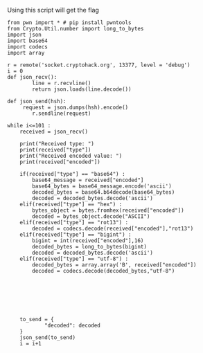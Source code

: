 Using this script will get the flag

	from pwn import * # pip install pwntools
	from Crypto.Util.number import long_to_bytes
	import json
	import base64
	import codecs
	import array

	r = remote('socket.cryptohack.org', 13377, level = 'debug')
	i = 0
	def json_recv():
    		line = r.recvline()
    		return json.loads(line.decode())

	def json_send(hsh):
   		 request = json.dumps(hsh).encode()
    		r.sendline(request)

	while i<=101 :
		received = json_recv()

		print("Received type: ")
		print(received["type"])
		print("Received encoded value: ")
		print(received["encoded"])

		if(received["type"] == "base64") :
			base64_message = received["encoded"]
			base64_bytes = base64_message.encode('ascii')
			decoded_bytes = base64.b64decode(base64_bytes)
			decoded = decoded_bytes.decode('ascii')
		elif(received["type"] == "hex") :
			bytes_object = bytes.fromhex(received["encoded"])
			decoded = bytes_object.decode("ASCII")
		elif(received["type"] == "rot13") :
			decoded = codecs.decode(received["encoded"],"rot13")
		elif(received["type"] == "bigint") :
			bigint = int(received["encoded"],16)
			decoded_bytes = long_to_bytes(bigint)
			decoded = decoded_bytes.decode('ascii')
		elif(received["type"] == "utf-8") :
			decoded_bytes = array.array('B', received["encoded"]) 
			decoded = codecs.decode(decoded_bytes,"utf-8")
		
	
	


	

		to_send = {
	    		"decoded": decoded
		}
		json_send(to_send)
		i = i+1
	
